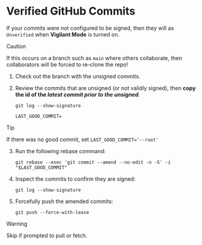 # Verified GitHub Commits

If your commits were not configured to be signed, then they will as `Unverified`
when **Vigilant Mode** is turned on.

> [!CAUTION]
>
> If this occurs on a branch such as `main` where others collaborate,
> then collaborators will be forced to re-clone the repo!

1. Check out the branch with the unsigned commits.

2. Review the commits that are unsigned (or not validly signed), then **copy the
   id of the _latest commit prior to the unsigned_**.

   ```shell
   git log --show-signature
   ```

   ```shell
   LAST_GOOD_COMMIT=
   ```

> [!TIP]
>
> If there was no good commit, set `LAST_GOOD_COMMIT='--root'`

3. Run the following rebase command:

   ```shell
   git rebase --exec 'git commit --amend --no-edit -n -S' -i "$LAST_GOOD_COMMIT"
   ```

4. Inspect the commits to confirm they are signed:

   ```shell
   git log --show-signature
   ```

5. Forcefully push the amended commits:

   ```shell
   git push --force-with-lease
   ```

> [!WARNING]
>
> Skip if prompted to pull or fetch.
